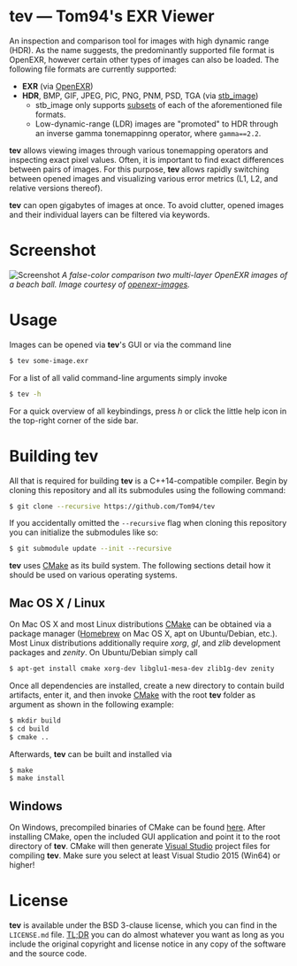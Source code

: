 # tev — Tom94's EXR Viewer

An inspection and comparison tool for images with high dynamic range (HDR). As the name suggests, the predominantly supported file format is OpenEXR, however certain other types of images can also be loaded. The following file formats are currently supported:
- __EXR__ (via [OpenEXR](https://github.com/wjakob/openexr))
- __HDR__, BMP, GIF, JPEG, PIC, PNG, PNM, PSD, TGA (via [stb_image](https://github.com/wjakob/nanovg/blob/master/src/stb_image.h))
    - stb_image only supports [subsets](https://github.com/wjakob/nanovg/blob/master/src/stb_image.h#L23) of each of the aforementioned file formats.
    - Low-dynamic-range (LDR) images are "promoted" to HDR through an inverse gamma tonemappinng operator, where `gamma==2.2`.

__tev__ allows viewing images through various tonemapping operators and inspecting exact pixel values. Often, it is important to find exact differences between pairs of images. For this purpose, __tev__ allows rapidly switching between opened images and visualizing various error metrics (L1, L2, and relative versions thereof).

__tev__ can open gigabytes of images at once. To avoid clutter, opened images and their individual layers can be filtered via keywords.

# Screenshot

![Screenshot](https://raw.githubusercontent.com/Tom94/tev/master/resources/screenshot.png)
_A false-color comparison two multi-layer OpenEXR images of a beach ball. Image courtesy of [openexr-images](https://github.com/openexr/openexr-images)._

# Usage

Images can be opened via __tev__'s GUI or via the command line
```sh
$ tev some-image.exr
```

For a list of all valid command-line arguments simply invoke
```sh
$ tev -h
```

For a quick overview of all keybindings, press _h_ or click the little help icon in the top-right corner of the side bar.

# Building tev

All that is required for building __tev__ is a C++14-compatible compiler. Begin by cloning this repository and all its submodules using the following command:
```sh
$ git clone --recursive https://github.com/Tom94/tev
```

If you accidentally omitted the `--recursive` flag when cloning this repository you can initialize the submodules like so:
```sh
$ git submodule update --init --recursive
```

__tev__ uses [CMake](https://cmake.org/) as its build system. The following sections detail how it should be used on various operating systems.

## Mac OS X / Linux

On Mac OS X and most Linux distributions [CMake](https://cmake.org/) can be obtained via a package manager ([Homebrew](https://brew.sh/) on Mac OS X, apt on Ubuntu/Debian, etc.). Most Linux distributions additionally require _xorg_, _gl_, and _zlib_ development packages and _zenity_. On Ubuntu/Debian simply call
```sh
$ apt-get install cmake xorg-dev libglu1-mesa-dev zlib1g-dev zenity
```

Once all dependencies are installed, create a new directory to contain build artifacts, enter it, and then invoke [CMake](https://cmake.org/) with the root __tev__ folder as argument as shown in the following example:
```sh
$ mkdir build
$ cd build
$ cmake ..
```

Afterwards, __tev__ can be built and installed via
```sh
$ make
$ make install
```

## Windows

On Windows, precompiled binaries of CMake can be found [here](https://cmake.org/download/). After installing CMake, open the included GUI application and point it to the root directory of __tev__. CMake will then generate [Visual Studio](https://www.visualstudio.com/) project files for compiling __tev__. Make sure you select at least Visual Studio 2015 (Win64) or higher!

# License

__tev__ is available under the BSD 3-clause license, which you can find in the `LICENSE.md` file. [TL;DR](https://tldrlegal.com/license/bsd-3-clause-license-(revised)) you can do almost whatever you want as long as you include the original copyright and license notice in any copy of the software and the source code.
